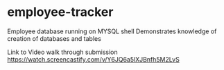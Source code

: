# employee-tracker

Employee database running on MYSQL shell
Demonstrates knowledge of creation of databases and tables

Link to Video walk through submission 
https://watch.screencastify.com/v/Y6JQ6a5lXJBnfh5M2LvS
